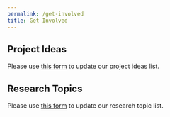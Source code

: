 ```yaml
---
permalink: /get-involved
title: Get Involved
---
```

<h2>Project Ideas</h2>
<p>Please use <a href='https://airtable.com/shrdnXOOL9bIZN6OD'>this form</a> to update our project ideas list.</p>
<div id="ideas"></div>

<h2>Research Topics</h2>
<p>Please use <a href='https://airtable.com/shrTCItwzUw8Py0fm'>this form</a> to update our research topic list.</p>

<div id="topics"></div>

<script>
    getAirtableData({
        table_name: 'Research Topics',
        'view': 'Approved',
    }).then((records) => {
        document.getElementById('topics').appendChild(processRecords(records, 'Research Topics'));
    });

    getAirtableData({
        table_name: 'Project Ideas',
        'view': 'Approved',
    }).then((records) => {
        document.getElementById('ideas').appendChild(processRecords(records, 'Project Ideas'));
    });
</script>